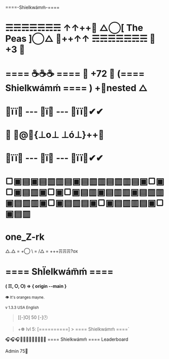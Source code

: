 ====-Shielkwámḿ-====


# ☴☴☴☴☴☴☴ ↑↑++🔘 △◯[ The Peas ]◯△ 🔘++↑↑ ☴☴☴☴☴☴☴ 👊 +3 🦕
# ==== ☕☕☕ ==== 👊 +72 🦕 (==== Shielkwámḿ ==== ) +🔬nested △
# 🚖ïï🍦 --- 🔘ï🔘 --- 🍦ïï🚖✔✔
# 🌈 🎥@💋{⊥o⊥ ⊥ó⊥}++💋
# 🚖ïï🍦 --- 🔘ï🔘 --- 🍦ïï🚖✔✔
# ▢▣▤▣▤▥▥▤▣▤▥▥▤▥▥▤▣▢▣▢▣▤▥▣▢▣▢▣▤▥▣▤▥▥▣▤▥▥▣▤▥▥▣▢▣▤▥▤▣▢▣▤▥▥▤▣▢▣▤▥

# one_Z-rk
△.△ = +◯ \ = /△ = +++☴☴☴?ox

# ==== ShÏelkwám̈ḿ ====
#### ( ☴, ⭘, ⭘) => { origin --main }
<sub>👁 It's oranges mayne.</sub>

<sub>v 1.3.3 USA English</sub>
 
> [[-]⭘] 50 [-]🕑

> +☸ lvl 5: [==========] > ==== Shielkwámḿ ====`

🎧🎧🎧💋💋💋🍕🍕🍕👊👊👊
==== Shielkwámḿ ====
Leaderboard
 
Admin 75🦕
